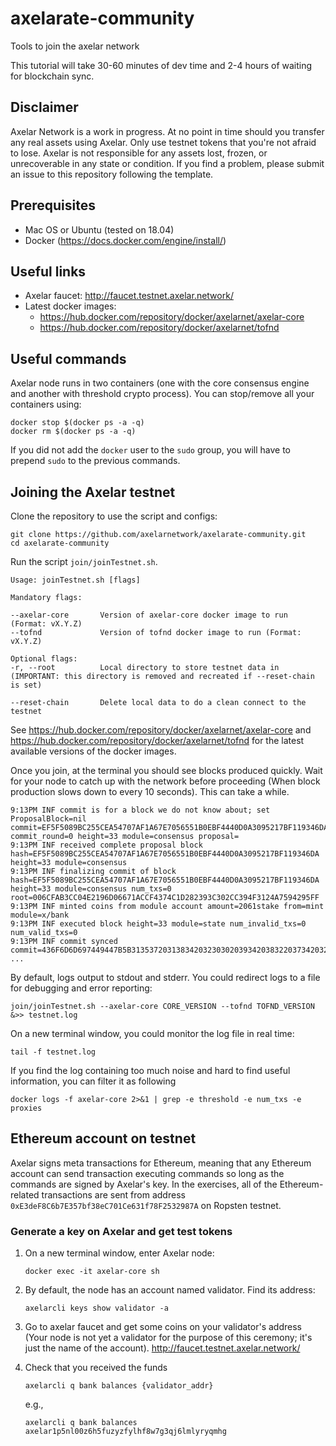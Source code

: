 # axelarate-community
Tools to join the axelar network

This tutorial will take 30-60 minutes of dev time and 2-4 hours of waiting for blockchain sync.

## Disclaimer
Axelar Network is a work in progress. At no point in time should you transfer any real assets using Axelar. Only use testnet tokens that you're not afraid to lose. Axelar is not responsible for any assets lost, frozen, or unrecoverable in any state or condition. If you find a problem, please submit an issue to this repository following the template.


## Prerequisites
- Mac OS or Ubuntu (tested on 18.04)
- Docker (https://docs.docker.com/engine/install/)

## Useful links
- Axelar faucet: http://faucet.testnet.axelar.network/
- Latest docker images:
  + https://hub.docker.com/repository/docker/axelarnet/axelar-core
  + https://hub.docker.com/repository/docker/axelarnet/tofnd

## Useful commands
Axelar node runs in two containers (one with the core consensus engine and another with threshold crypto process). You can stop/remove all your containers using:
```
docker stop $(docker ps -a -q)
docker rm $(docker ps -a -q)
```
If you did not add the `docker` user to the `sudo` group, you will have to prepend `sudo` to the previous commands.

## Joining the Axelar testnet

Clone the repository to use the script and configs:

```
git clone https://github.com/axelarnetwork/axelarate-community.git
cd axelarate-community
```

Run the script `join/joinTestnet.sh`.
```
Usage: joinTestnet.sh [flags]

Mandatory flags:

--axelar-core       Version of axelar-core docker image to run (Format: vX.Y.Z)
--tofnd             Version of tofnd docker image to run (Format: vX.Y.Z)

Optional flags:
-r, --root          Local directory to store testnet data in (IMPORTANT: this directory is removed and recreated if --reset-chain is set)

--reset-chain       Delete local data to do a clean connect to the testnet

```
See https://hub.docker.com/repository/docker/axelarnet/axelar-core and https://hub.docker.com/repository/docker/axelarnet/tofnd for the latest available versions of the docker images.

Once you join, at the terminal you should see blocks produced quickly. Wait for your node to catch up with the network before proceeding (When block production slows down to every 10 seconds). This can take a while.

```
9:13PM INF commit is for a block we do not know about; set ProposalBlock=nil commit=EF5F5089BC255CEA54707AF1A67E7056551B0EBF4440D0A3095217BF119346DA commit_round=0 height=33 module=consensus proposal=
9:13PM INF received complete proposal block hash=EF5F5089BC255CEA54707AF1A67E7056551B0EBF4440D0A3095217BF119346DA height=33 module=consensus
9:13PM INF finalizing commit of block hash=EF5F5089BC255CEA54707AF1A67E7056551B0EBF4440D0A3095217BF119346DA height=33 module=consensus num_txs=0 root=006CFAB3CC04E2196D06671ACCF4374C1D282393C302CC394F3124A7594295FF
9:13PM INF minted coins from module account amount=2061stake from=mint module=x/bank
9:13PM INF executed block height=33 module=state num_invalid_txs=0 num_valid_txs=0
9:13PM INF commit synced commit=436F6D6D697449447B5B3135372031383420323030203934203832203734203233
...
```
By default, logs output to stdout and stderr. You could redirect logs to a file for debugging and error reporting:
```
join/joinTestnet.sh --axelar-core CORE_VERSION --tofnd TOFND_VERSION &>> testnet.log
```
On a new terminal window, you could monitor the log file in real time:
```
tail -f testnet.log
```
If you find the log containing too much noise and hard to find useful information, you can filter it as following
```
docker logs -f axelar-core 2>&1 | grep -e threshold -e num_txs -e proxies
```

## Ethereum account on testnet
Axelar signs meta transactions for Ethereum, meaning that any Ethereum account can send transaction executing commands so long as the commands are signed by Axelar's key. In the exercises, all of the Ethereum-related transactions are sent from address `0xE3deF8C6b7E357bf38eC701Ce631f78F2532987A` on Ropsten testnet.

### Generate a key on Axelar and get test tokens
1. On a new terminal window, enter Axelar node:
    ```
    docker exec -it axelar-core sh
    ```
2. By default, the node has an account named validator. Find its address:
    ```
    axelarcli keys show validator -a
    ```
3. Go to axelar faucet and get some coins on your validator's address (Your node is not yet a validator for the purpose of this ceremony; it's just the name of the account). http://faucet.testnet.axelar.network/

4. Check that you received the funds
    ```
    axelarcli q bank balances {validator_addr}
    ```
    e.g.,
    ```
    axelarcli q bank balances axelar1p5nl00z6h5fuzyzfylhf8w7g3qj6lmlyryqmhg
    ```

